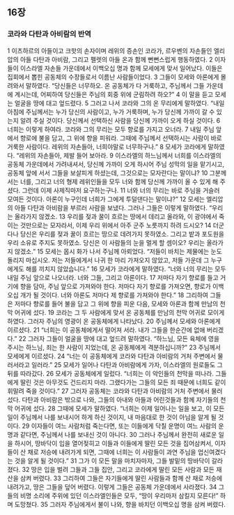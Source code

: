 ## 16장
### 코라와 다탄과 아비람의 반역
1 이츠하르의 아들이고 크핫의 손자이며 레위의 증손인 코라가, 르우벤의 자손들인 엘리압의 아들 다탄과 아비람, 그리고 펠렛의 아들 온과 함께 뻔뻔스럽게 행동하였다.
2 이자들이 이스라엘 자손들 가운데에서 이백오십 명과 함께 모세에게 맞서 일어났다. 이들은 집회에서 뽑힌 공동체의 수장들로서 이름난 사람들이었다.
3 그들이 모세와 아론에게 몰려와서 말하였다. “당신들은 너무하오. 온 공동체가 다 거룩하고, 주님께서 그들 가운데에 계시는데, 어찌하여 당신들은 주님의 회중 위에 군림하려 하오?”
4 이 말을 듣고 모세는 얼굴을 땅에 대고 엎드렸다.
5 그러고 나서 코라와 그의 온 무리에게 말하였다. “내일 아침에 주님께서는 누가 당신의 사람이고, 누가 거룩하며, 누가 당신께 가까이 갈 수 있는지 알려 주실 것이다. 당신께서 선택하신 사람을 당신께 가까이 오게 하실 것이다.
6 너희는 이렇게 하여라. 코라와 그의 무리는 모두 향로를 가지고 오너라.
7 내일 주님 앞에서 향로에 불을 담고, 그 위에 향을 피워라. 그때에 주님께서 선택하시는 사람이 바로 거룩한 사람이다. 레위의 자손들아, 너희야말로 너무하구나.”
8 모세가 코라에게 말하였다. “레위의 자손들아, 제발 들어 보아라.
9 이스라엘의 하느님께서 너희를 이스라엘의 공동체 가운데에서 가려내셔서, 당신께 가까이 오게 하시어 주님 성막의 일을 맡기시고, 공동체 앞에 서서 그들을 보살피게 하셨는데, 그것으로는 모자란다는 말이냐?
10 그분께서는 너를, 그리고 너의 형제 레위인들을 모두 너와 함께 당신께 가까이 올 수 있게 해 주셨다. 그런데 이제 사제직마저 요구하는구나.
11 너와 너의 무리는 바로 주님을 거슬러 모여든 것이다. 아론이 누구인데 너희가 그에게 투덜댄다는 말이냐?”
12 모세는 엘리압의 아들 다탄과 아비람을 부르러 사람을 보냈다. 그러나 그들은 이렇게 말하였다. “우리는 올라가지 않겠소.
13 우리를 젖과 꿀이 흐르는 땅에서 데리고 올라와, 이 광야에서 죽이는 것만으로는 모자라서, 이제 우리 위에서 아주 군주 노릇까지 하려 드시오?
14 더군다나 당신은 우리를 젖과 꿀이 흐르는 땅으로 데려가지 못하였소. 그리고 밭과 포도원을 우리 소유로 주지도 못하였소. 당신은 이 사람들의 눈을 멀게 할 셈이오? 우리는 올라가지 않겠소.”
15 모세는 몹시 화가 나서 주님께 아뢰었다. “저들이 바치는 제물에는 눈도 돌리지 마십시오. 저는 저들에게서 나귀 한 마리 가져오지 않았고, 저들 가운데 그 누구에게도 해를 끼치지 않았습니다.”
16 모세가 코라에게 말하였다. “너와 너의 무리는 모두 내일 주님 앞으로 나오너라. 너와 그들, 그리고 아론이다.
17 저마다 자기 향로를 들고 거기에 향을 담아, 주님 앞으로 가져와야 한다. 저마다 자기 향로를 가져오면, 향로가 이백오십 개가 될 것이다. 너와 아론도 저마다 제 향로를 가져와야 한다.”
18 그리하여 그들은 저마다 향로를 들어 불을 담고 그 위에 향을 피운 다음, 모세와 아론과 함께 만남의 천막 어귀에 섰다.
19 코라는 그 두 사람에게 맞서 온 공동체를 만남의 천막 어귀로 모이게 하였다. 그러자 주님의 영광이 온 공동체에게 나타났다.
20 주님께서 모세와 아론에게 이르셨다.
21 “너희는 이 공동체에게서 떨어져 서라. 내가 그들을 한순간에 없애 버리겠다.”
22 그러자 그들이 얼굴을 땅에 대고 엎드려 말하였다. “하느님, 모든 육체에 영을 주시는 하느님, 죄는 한 사람이 지었는데, 온 공동체에게 격분하십니까?”
23 주님께서 모세에게 이르셨다.
24 “너는 이 공동체에게 코라와 다탄과 아비람의 거처 주변에서 물러서라고 일러라.”
25 모세가 일어나 다탄과 아비람에게 가자, 이스라엘의 원로들도 그 뒤를 따라갔다.
26 모세가 공동체에게 일렀다. “너희는 이 악인들의 천막을 떠나라. 그들에게 딸린 것은 아무것도 건드리지 마라. 그랬다가는 그들의 모든 죄 때문에 너희도 같이 휘말려 죽을 것이다.”
27 그러자 공동체는 코라와 다탄과 아비람의 거처 주변에서 물러섰다. 다탄과 아비람은 밖으로 나와, 그들의 아내와 아들과 어린것들과 함께 자기들의 천막 어귀에 섰다.
28 그때에 모세가 말하였다. “너희는 이제 일어나는 일을 보고, 이 모든 일이 주님께서 나를 보내시어 하게 하신 것이지, 내 마음대로 한 것이 아님을 알게 될 것이다.
29 이자들이 여느 사람처럼 죽는다면, 또는 이들에게 닥칠 운명이 여느 사람의 운명과 같다면, 주님께서 나를 보내신 것이 아니다.
30 그러나 주님께서 완전히 새로운 일을 하시어, 땅바닥이 입을 열어젖히고 이들과 이들에게 딸린 모든 것을 집어삼켜서, 이자들이 산 채로 저승에 내려가게 되면, 그때에 너희는 이 사람들이 과연 주님을 업신여겼다는 것을 알게 될 것이다.”
31 그가 이 모든 말을 마치자마자, 그들 발밑의 땅바닥이 갈라졌다.
32 땅은 입을 벌려 그들과 그들 집안, 그리고 코라에게 딸린 모든 사람과 모든 재산을 삼켜 버렸다.
33 그리하여 그들은 자기들에게 딸린 사람들과 함께 산 채로 저승에 내려가고, 땅은 그들을 덮어 버렸다. 이렇게 그들은 공동체 가운데에서 사라졌다.
34 그들의 비명 소리에 주위에 있던 이스라엘인들은 모두, “땅이 우리마저 삼킬지 모른다!” 하며 도망쳤다.
35 그러자 주님에게서 불이 나와, 향을 바치던 이백오십 명을 삼켜 버렸다.
